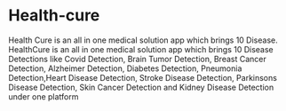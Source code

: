 # Health-cure
Health Cure is an all in one medical solution app which brings 10 Disease.
HealthCure is an all in one medical solution app which brings 10 Disease
Detections like Covid Detection, Brain Tumor Detection, Breast Cancer Detection, Alzheimer Detection,
Diabetes Detection, Pneumonia Detection,Heart Disease Detection, Stroke Disease Detection, Parkinsons Disease Detection, Skin Cancer Detection and Kidney Disease Detection under one platform
